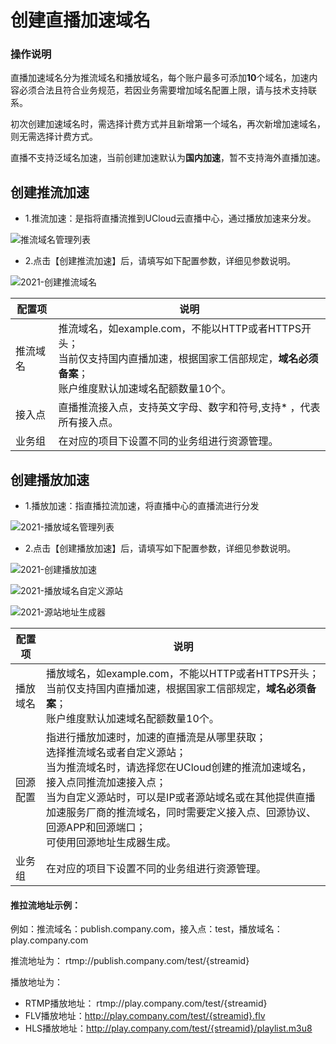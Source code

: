 # 创建直播加速域名

### 操作说明

直播加速域名分为推流域名和播放域名，每个账户最多可添加<strong>10</strong>个域名，加速内容必须合法且符合业务规范，若因业务需要增加域名配置上限，请与技术支持联系。

初次创建加速域名时，需选择计费方式并且新增第一个域名，再次新增加速域名，则无需选择计费方式。

直播不支持泛域名加速，当前创建加速默认为<strong>国内加速</strong>，暂不支持海外直播加速。

## 创建推流加速

* 1.推流加速：是指将直播流推到UCloud云直播中心，通过播放加速来分发。

![推流域名管理列表](../../master/images/2021-推流域名管理列表.png)

* 2.点击【创建推流加速】后，请填写如下配置参数，详细见参数说明。

![2021-创建推流域名](../../master/images/2021-创建推流域名.png)

| 配置项   | 说明                                                         |
| -------- | ------------------------------------------------------------ |
| 推流域名 | 推流域名，如example.com，不能以HTTP或者HTTPS开头；<br />当前仅支持国内直播加速，根据国家工信部规定，<strong>域名必须备案</strong>；<br />账户维度默认加速域名配额数量10个。 |
| 接入点   | 直播推流接入点，支持英文字母、数字和符号,支持* ，代表所有接入点。     |
| 业务组   | 在对应的项目下设置不同的业务组进行资源管理。                 |

## 创建播放加速

* 1.播放加速：指直播拉流加速，将直播中心的直播流进行分发

![2021-播放域名管理列表](../../master/images/2021-播放域名管理列表.png)

* 2.点击【创建播放加速】后，请填写如下配置参数，详细见参数说明。

![2021-创建播放加速](../../master/images/2021-创建播放加速.png)

![2021-播放域名自定义源站](../../master/images/2021-播放域名自定义源站.png)

![2021-源站地址生成器](../../master/images/2021-源站地址生成器.png)


| 配置项      | 说明                                                         |
| ----------  | ------------------------------------------------------------ |
| 播放域名    | 播放域名，如example.com，不能以HTTP或者HTTPS开头；<br/>当前仅支持国内直播加速，根据国家工信部规定，<strong>域名必须备案</strong>；<br />账户维度默认加速域名配额数量10个。 |
| 回源配置    | 指进行播放加速时，加速的直播流是从哪里获取；<br/>选择推流域名或者自定义源站；<br />当为推流域名时，请选择您在UCloud创建的推流加速域名，接入点同推流加速接入点；<br />当为自定义源站时，可以是IP或者源站域名或在其他提供直播加速服务厂商的推流域名，同时需要定义接入点、回源协议、回源APP和回源端口；<br />可使用回源地址生成器生成。 |
| 业务组      | 在对应的项目下设置不同的业务组进行资源管理。                 |

#### 推拉流地址示例：

例如：推流域名：publish.company.com，接入点：test，播放域名：play.company.com

推流地址为： rtmp://publish.company.com/test/{streamid}

播放地址为：

* RTMP播放地址： rtmp://play.company.com/test/{streamid}
* FLV播放地址：http://play.company.com/test/{streamid}.flv
* HLS播放地址：http://play.company.com/test/{streamid}/playlist.m3u8
